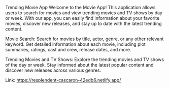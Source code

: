 Trending Movie App
Welcome to the Movie App! This application allows users to search for movies and view trending movies and TV shows by day or week. With our app, you can easily find information about your favorite movies, discover new releases, and stay up to date with the latest trending content.

Movie Search: Search for movies by title, actor, genre, or any other relevant keyword. Get detailed information about each movie, including plot summaries, ratings, cast and crew, release dates, and more.

Trending Movies and TV Shows: Explore the trending movies and TV shows of the day or week. Stay informed about the latest popular content and discover new releases across various genres.

Link: https://resplendent-cascaron-42edb6.netlify.app/
